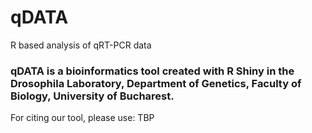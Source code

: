 # qDATA
R based analysis of qRT-PCR data


### qDATA is a bioinformatics tool created with R Shiny in the Drosophila Laboratory, Department of Genetics, Faculty of Biology, University of Bucharest.

For citing our tool, please use: TBP

